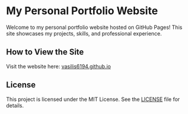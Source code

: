 # My Personal Portfolio Website

Welcome to my personal portfolio website hosted on GitHub Pages! This site showcases my projects, skills, and professional experience.


## How to View the Site
Visit the website here: [vasilis6194.github.io](https://vasilis6194.github.io)

## License
This project is licensed under the MIT License. See the [LICENSE](./LICENSE) file for details.

